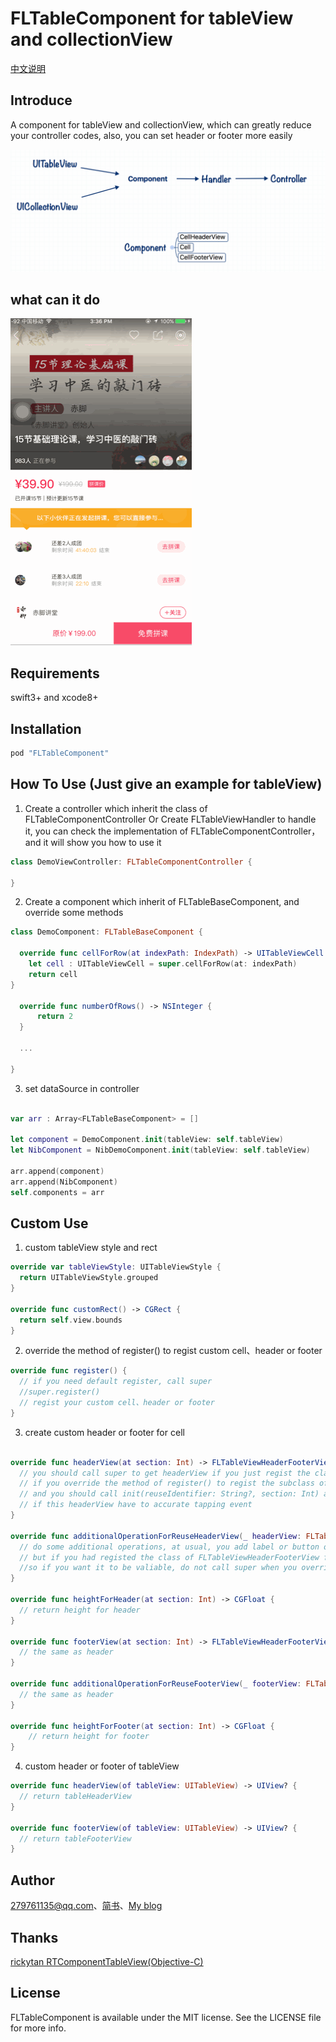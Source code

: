 # FLTableComponent for tableView and collectionView

[中文说明](https://github.com/gitkong/FLTableViewComponent/blob/master/README_CN.md)

## Introduce

A component for tableView and collectionView, which can greatly reduce your controller codes, also, you can set header or footer more easily

![Process](https://github.com/gitkong/FLTableViewComponent/blob/master/FLComponentDemo/Snip20170706_3.png)

## what can it do

![component](https://github.com/gitkong/FLTableViewComponent/blob/master/FLComponentDemo/component.gif)

## Requirements

swift3+ and xcode8+

## Installation

```ruby
pod "FLTableComponent"
```

## How To Use (Just give an example for tableView)

1. Create a controller which  inherit the class of FLTableComponentController Or Create FLTableViewHandler to handle it, you can check the implementation of FLTableComponentController，and it will show you how to use it

``` swift
class DemoViewController: FLTableComponentController {
  
}

```

2. Create a component which inherit of FLTableBaseComponent, and override some methods

``` swift
class DemoComponent: FLTableBaseComponent {

  override func cellForRow(at indexPath: IndexPath) -> UITableViewCell {
    let cell : UITableViewCell = super.cellForRow(at: indexPath)
    return cell
}

  override func numberOfRows() -> NSInteger {
      return 2
  }

  ...

}

```

3. set dataSource in controller

``` swift

var arr : Array<FLTableBaseComponent> = []
        
let component = DemoComponent.init(tableView: self.tableView)
let NibComponent = NibDemoComponent.init(tableView: self.tableView)

arr.append(component)
arr.append(NibComponent)
self.components = arr

```

## Custom Use

1. custom tableView style and rect

```swift
override var tableViewStyle: UITableViewStyle {
  return UITableViewStyle.grouped
}

override func customRect() -> CGRect {
  return self.view.bounds
}
```

2. override the method of register() to regist  custom cell、header or footer 

``` swift
override func register() {
  // if you need default register, call super
  //super.register()
  // regist your custom cell、header or footer
}
```

3. create custom header or footer for cell

```swift

override func headerView(at section: Int) -> FLTableViewHeaderFooterView? {
  // you should call super to get headerView if you just regist the class of FLTableViewHeaderFooterView;
  // if you override the method of register() to regist the subclass of FLTableViewHeaderFooterView, you can not call super to get headerView,
  // and you should call init(reuseIdentifier: String?, section: Int) and addClickDelegete(for headerFooterView : FLTableViewHeaderFooterView?)
  // if this headerView have to accurate tapping event
}
    
override func additionalOperationForReuseHeaderView(_ headerView: FLTableViewHeaderFooterView?) {
  // do some additional operations, at usual, you add label or button or something else into header view to resue
  // but if you had registed the class of FLTableViewHeaderFooterView for footerView, this method will be invalid.
  //so if you want it to be valiable, do not call super when you override register() method
}
    
override func heightForHeader(at section: Int) -> CGFloat {
  // return height for header
}
    
override func footerView(at section: Int) -> FLTableViewHeaderFooterView? {
  // the same as header
}
    
override func additionalOperationForReuseFooterView(_ footerView: FLTableViewHeaderFooterView?) {
  // the same as header
}
    
override func heightForFooter(at section: Int) -> CGFloat {
    // return height for footer
}

```


4. custom header or footer of tableView 

```swift
override func headerView(of tableView: UITableView) -> UIView? {
  // return tableHeaderView
}
    
override func footerView(of tableView: UITableView) -> UIView? {
  // return tableFooterView
}
```

## Author

279761135@qq.com、[简书](http://www.jianshu.com/u/fe5700cfb223)、[My blog](https://gitkong.github.io)

## Thanks

[rickytan RTComponentTableView(Objective-C)](https://github.com/rickytan/RTComponentTableView)

## License

FLTableComponent is available under the MIT license. See the LICENSE file for more info.
